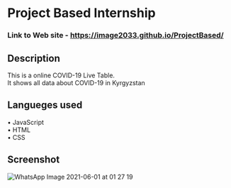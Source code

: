 # Project Based Internship
### Link to Web site - https://image2033.github.io/ProjectBased/
## Description
This is a online COVID-19 Live Table.<br>
It shows all data about COVID-19 in Kyrgyzstan
## Langueges used
• JavaScript  
• HTML  
• CSS  
 ## Screenshot
 ![WhatsApp Image 2021-06-01 at 01 27 19](https://user-images.githubusercontent.com/55078504/120233942-b8f72200-c278-11eb-9c9e-2368a216e5a0.jpeg)

